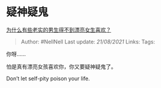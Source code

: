 # 疑神疑鬼
[为什么有些老实的男生得不到漂亮女生喜欢？](https://www.zhihu.com/question/446901287/answer/1856635463)

> Author: #NellNell
Last update: *21/08/2021*
Links:
Tags:

你呀……

怕是真有漂亮女孩喜欢你，你又要疑神疑鬼了。

Don’t let self-pity poison your life.
